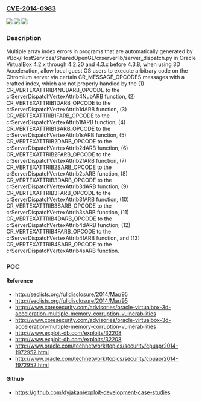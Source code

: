 ### [CVE-2014-0983](https://cve.mitre.org/cgi-bin/cvename.cgi?name=CVE-2014-0983)
![](https://img.shields.io/static/v1?label=Product&message=n%2Fa&color=blue)
![](https://img.shields.io/static/v1?label=Version&message=n%2Fa&color=blue)
![](https://img.shields.io/static/v1?label=Vulnerability&message=n%2Fa&color=brighgreen)

### Description

Multiple array index errors in programs that are automatically generated by VBox/HostServices/SharedOpenGL/crserverlib/server_dispatch.py in Oracle VirtualBox 4.2.x through 4.2.20 and 4.3.x before 4.3.8, when using 3D Acceleration, allow local guest OS users to execute arbitrary code on the Chromium server via certain CR_MESSAGE_OPCODES messages with a crafted index, which are not properly handled by the (1) CR_VERTEXATTRIB4NUBARB_OPCODE to the crServerDispatchVertexAttrib4NubARB function, (2) CR_VERTEXATTRIB1DARB_OPCODE to the crServerDispatchVertexAttrib1dARB function, (3) CR_VERTEXATTRIB1FARB_OPCODE to the crServerDispatchVertexAttrib1fARB function, (4) CR_VERTEXATTRIB1SARB_OPCODE to the crServerDispatchVertexAttrib1sARB function, (5) CR_VERTEXATTRIB2DARB_OPCODE to the crServerDispatchVertexAttrib2dARB function, (6) CR_VERTEXATTRIB2FARB_OPCODE to the crServerDispatchVertexAttrib2fARB function, (7) CR_VERTEXATTRIB2SARB_OPCODE to the crServerDispatchVertexAttrib2sARB function, (8) CR_VERTEXATTRIB3DARB_OPCODE to the crServerDispatchVertexAttrib3dARB function, (9) CR_VERTEXATTRIB3FARB_OPCODE to the crServerDispatchVertexAttrib3fARB function, (10) CR_VERTEXATTRIB3SARB_OPCODE to the crServerDispatchVertexAttrib3sARB function, (11) CR_VERTEXATTRIB4DARB_OPCODE to the crServerDispatchVertexAttrib4dARB function, (12) CR_VERTEXATTRIB4FARB_OPCODE to the crServerDispatchVertexAttrib4fARB function, and (13) CR_VERTEXATTRIB4SARB_OPCODE to the crServerDispatchVertexAttrib4sARB function.

### POC

#### Reference
- http://seclists.org/fulldisclosure/2014/Mar/95
- http://seclists.org/fulldisclosure/2014/Mar/95
- http://www.coresecurity.com/advisories/oracle-virtualbox-3d-acceleration-multiple-memory-corruption-vulnerabilities
- http://www.coresecurity.com/advisories/oracle-virtualbox-3d-acceleration-multiple-memory-corruption-vulnerabilities
- http://www.exploit-db.com/exploits/32208
- http://www.exploit-db.com/exploits/32208
- http://www.oracle.com/technetwork/topics/security/cpuapr2014-1972952.html
- http://www.oracle.com/technetwork/topics/security/cpuapr2014-1972952.html

#### Github
- https://github.com/dyjakan/exploit-development-case-studies

